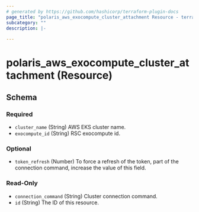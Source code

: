 ```yaml
---
# generated by https://github.com/hashicorp/terraform-plugin-docs
page_title: "polaris_aws_exocompute_cluster_attachment Resource - terraform-provider-polaris"
subcategory: ""
description: |-
  
---
```


# polaris_aws_exocompute_cluster_attachment (Resource)





<!-- schema generated by tfplugindocs -->
## Schema

### Required

- `cluster_name` (String) AWS EKS cluster name.
- `exocompute_id` (String) RSC exocompute id.

### Optional

- `token_refresh` (Number) To force a refresh of the token, part of the connection command, increase the value of this field.

### Read-Only

- `connection_command` (String) Cluster connection command.
- `id` (String) The ID of this resource.
